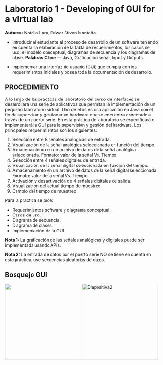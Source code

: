 # Laboratorio 1 - Developing of GUI for a virtual lab
**Autores:** Natalia Lora, Edwar Stiven Montaño

* Introducir al estudiante al proceso de desarrollo de un software teniendo en cuenta: la
elaboración de la tabla de requerimientos, los casos de uso, el modelo conceptual,
diagramas de secuencia y los diagramas de clase.
**Palabras Clave**  — Java, Gráficación señal, Input y Outputs.

* Implementar una interfaz de usuario (GUI) que cumpla con los requerimientos iniciales
y posea toda la documentación de desarrollo.

## PROCEDIMIENTO

A lo largo de las prácticas de laboratorio del curso de Interfaces se desarrollará una serie de
aplicativos que permitan la implementación de un pequeño laboratorio virtual. Uno de ellos es
una aplicación en Java con el fin de supervisar y gestionar un hardware que se encuentra
conectado a través de un puerto serie.
En esta práctica de laboratorio se especificará e implementará la GUI para la supervisión y
gestión del hardware. Los principales requerimientos son los siguientes:


1. Selección entre 8 señales analógicas de entrada.
2. Visualización de la señal analógica seleccionada en función del tiempo.
3. Almacenamiento en un archivo de datos de la señal analógica seleccionada. Formato:
valor de la señal Vs. Tiempo.
4. Selección entre 4 señales digitales de entrada.
5. Visualización de la señal digital seleccionada en función del tiempo.
6. Almacenamiento en un archivo de datos de la señal digital seleccionada. Formato: valor
de la señal Vs. Tiempo.
7. Activación y desactivación de 4 señales digitales de salida.
8. Visualización del actual tiempo de muestreo.
9. Cambio del tiempo de muestreo.

Para la práctica se pide:
 
* Requerimientos software y diagrama conceptual.
* Casos de uso.
* Diagrama de secuencia.
* Diagrama de clases.
* Implementación de la GUI.

**Nota 1:** La graficación de las señales analógicas y digitales puede ser implementada usando
APIs.

**Nota 2:** La entrada de datos por el puerto serie NO se tiene en cuenta en esta práctica, use
secuencias aleatorias de datos.
## Bosquejo GUI

<img width="250px" src="https://i.ibb.co/6RWsf0B/Diapositiva1.png">
  
 
 <img width="250px" src="https://i.ibb.co/dB7KTF6/Diapositiva2.png" alt="Diapositiva2" border="0">
  

